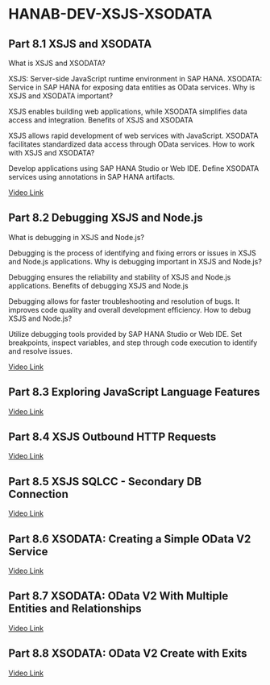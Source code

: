 # HANAB-DEV-XSJS-XSODATA

## Part 8.1 XSJS and XSODATA

What is XSJS and XSODATA?

XSJS: Server-side JavaScript runtime environment in SAP HANA.
XSODATA: Service in SAP HANA for exposing data entities as OData services.
Why is XSJS and XSODATA important?

XSJS enables building web applications, while XSODATA simplifies data access and integration.
Benefits of XSJS and XSODATA

XSJS allows rapid development of web services with JavaScript.
XSODATA facilitates standardized data access through OData services.
How to work with XSJS and XSODATA?

Develop applications using SAP HANA Studio or Web IDE.
Define XSODATA services using annotations in SAP HANA artifacts.


[Video Link](https://www.youtube.com/watch?v=0md3wyOQ59g&list=PL6RpkC85SLQABOpzhd7WI-hMpy99PxUo0&index=98)



## Part 8.2 Debugging XSJS and Node.js

What is debugging in XSJS and Node.js?

Debugging is the process of identifying and fixing errors or issues in XSJS and Node.js applications.
Why is debugging important in XSJS and Node.js?

Debugging ensures the reliability and stability of XSJS and Node.js applications.
Benefits of debugging XSJS and Node.js

Debugging allows for faster troubleshooting and resolution of bugs.
It improves code quality and overall development efficiency.
How to debug XSJS and Node.js?

Utilize debugging tools provided by SAP HANA Studio or Web IDE.
Set breakpoints, inspect variables, and step through code execution to identify and resolve issues.

[Video Link](https://www.youtube.com/watch?v=3xjQObWgXfI&list=PL6RpkC85SLQABOpzhd7WI-hMpy99PxUo0&index=97)



## Part 8.3 Exploring JavaScript Language Features



[Video Link](https://www.youtube.com/watch?v=U8kD0IAEXzc&list=PL6RpkC85SLQABOpzhd7WI-hMpy99PxUo0&index=96)




## Part 8.4 XSJS Outbound HTTP Requests

[Video Link](https://www.youtube.com/watch?v=41tYpt7ecSc&list=PL6RpkC85SLQABOpzhd7WI-hMpy99PxUo0&index=95)

## Part 8.5 XSJS SQLCC - Secondary DB Connection

[Video Link](https://www.youtube.com/watch?v=agYslBhqBn4&list=PL6RpkC85SLQABOpzhd7WI-hMpy99PxUo0&index=94)

## Part 8.6 XSODATA: Creating a Simple OData V2 Service

[Video Link](https://www.youtube.com/watch?v=rPNURKbpxak&list=PL6RpkC85SLQABOpzhd7WI-hMpy99PxUo0&index=93)

## Part 8.7 XSODATA: OData V2 With Multiple Entities and Relationships

[Video Link](https://www.youtube.com/watch?v=MWxNLLYTeaI&list=PL6RpkC85SLQABOpzhd7WI-hMpy99PxUo0&index=92)

## Part 8.8 XSODATA: OData V2 Create with Exits

[Video Link](https://www.youtube.com/watch?v=jdTPoh6VVG4&list=PL6RpkC85SLQABOpzhd7WI-hMpy99PxUo0&index=91)